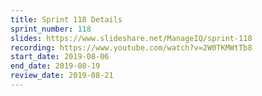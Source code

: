 ```yaml
---
title: Sprint 118 Details
sprint_number: 118
slides: https://www.slideshare.net/ManageIQ/sprint-118
recording: https://www.youtube.com/watch?v=2W0TKMWtTb8
start_date: 2019-08-06
end_date: 2019-08-19
review_date: 2019-08-21
---
```

